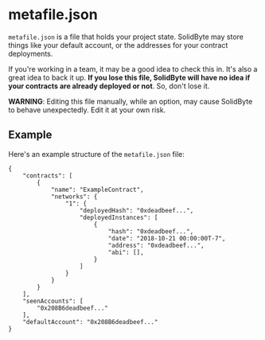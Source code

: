 # metafile.json

`metafile.json` is a file that holds your project state.  SolidByte may store
things like your default account, or the addresses for your contract
deployments.

If you're working in a team, it may be a good idea to check this in.  It's also
a great idea to back it up.  **If you lose this file, SolidByte will have no
idea if your contracts are already deployed or not**.  So, don't lose it.

**WARNING**: Editing this file manually, while an option, may cause SolidByte to
behave unexpectedly.  Edit it at your own risk.

## Example

Here's an example structure of the `metafile.json` file:

    {
        "contracts": [
            {
                "name": "ExampleContract",
                "networks": {
                    "1": {
                        "deployedHash": "0xdeadbeef...",
                        "deployedInstances": [
                            {
                                "hash": "0xdeadbeef...",
                                "date": "2018-10-21 00:00:00T-7",
                                "address": "0xdeadbeef...",
                                "abi": [],
                            }
                        ]
                    }
                }
            }
        ],
        "seenAccounts": [
            "0x208B6deadbeef..."
        ],
        "defaultAccount": "0x208B6deadbeef..."
    }

